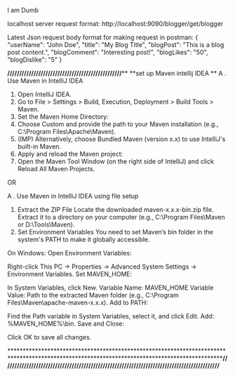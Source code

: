 I am Dumb

localhost server request format: http://localhost:9090/blogger/get/blogger


Latest Json request body format for making request in postman:
{
  "userName": "John Doe",
  "title": "My Blog Title",
  "blogPost": "This is a blog post content.",
  "blogComment": "Interesting post!",
  "blogLikes": "50",
  "blogDislike": "5"
}

********************************************************////////////////////////////////////////////////**********************************************************
**set up Maven intellij IDEA
**
A . Use Maven in IntelliJ IDEA
1. Open IntelliJ IDEA.
2. Go to File > Settings > Build, Execution, Deployment > Build Tools > Maven.
3. Set the Maven Home Directory:
4. Choose Custom and provide the path to your Maven installation (e.g., C:\Program Files\Apache\Maven).
5. (IMP) Alternatively, choose Bundled Maven (version x.x) to use IntelliJ's built-in Maven.
6. Apply and reload the Maven project:
7. Open the Maven Tool Window (on the right side of IntelliJ) and click Reload All Maven Projects.

OR 

A . Use Maven in IntelliJ IDEA using file setup
1.  Extract the ZIP File
    Locate the downloaded maven-x.x.x-bin.zip file.
    Extract it to a directory on your computer (e.g., C:\Program Files\Maven or D:\Tools\Maven).
2.  Set Environment Variables
    You need to set Maven’s bin folder in the system's PATH to make it globally accessible.

On Windows:
Open Environment Variables:

Right-click This PC → Properties → Advanced System Settings → Environment Variables.
Set MAVEN_HOME:

In System Variables, click New.
Variable Name: MAVEN_HOME
Variable Value: Path to the extracted Maven folder (e.g., C:\Program Files\Maven\apache-maven-x.x.x).
Add to PATH:

Find the Path variable in System Variables, select it, and click Edit.
Add: %MAVEN_HOME%\bin.
Save and Close:

Click OK to save all changes.

*********************************************************************************************************************************************************************************************///////////////////////////////////////////////////////////////////////////////////////////************************************************


